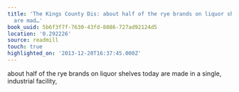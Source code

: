 ```yaml
---
title: 'The Kings County Dis: about half of the rye brands on liquor shelves today
  are mad…'
book_uuid: 5b6f3f7f-7630-43fd-8086-727ad92124d5
location: '0.292226'
source: readmill
touch: true
highlighted_on: '2013-12-20T16:37:45.000Z'
---
```


about half of the rye brands on liquor shelves today are made in a single, industrial facility,
